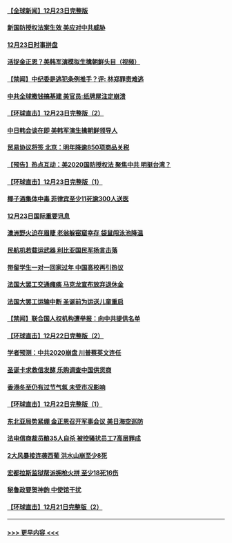 #### [【全球新闻】12月23日完整版](../pages/prog202/a102736260.md) 
#### [新国防授权法案生效 美应对中共威胁](../pages/prog202/a102736154.md) 
#### [12月23日时事拼盘](../pages/prog202/a102736133.md) 
#### [活捉金正恩？美韩军演模拟生擒朝鲜头目（视频）](../pages/prog202/a102736086.md) 
#### [【禁闻】中纪委是逃犯条例推手？评: 林郑罪责难逃](../pages/prog202/a102736078.md) 
#### [中共全球撒钱搞基建 美官员:纸牌屋注定崩溃](../pages/prog202/a102736047.md) 
#### [【环球直击】12月23日完整版（2）](../pages/prog202/a102736020.md) 
#### [中日韩会谈在即 美韩军演生擒朝鲜领导人](../pages/prog202/a102735970.md) 
#### [贸易协议将签 北京：明年降逾850项商品关税](../pages/prog202/a102735942.md) 
#### [【预告】热点互动：美2020国防授权法 聚焦中共  明挺台湾？](../pages/prog202/a102735910.md) 
#### [【环球直击】12月23日完整版（1）](../pages/prog202/a102735845.md) 
#### [椰子酒集体中毒 菲律宾至少11死逾300人送医](../pages/prog202/a102735781.md) 
#### [12月23日国际重要讯息](../pages/prog202/a102735793.md) 
#### [澳洲野火迫在眉睫 老翁躲窑窟幸存 袋鼠闯泳池降温](../pages/prog202/a102735695.md) 
#### [民航机若载运武器 利比亚国民军扬言击落](../pages/prog202/a102735526.md) 
#### [带留学生一对一回家过年 中国高校再引热议](../pages/prog202/a102735500.md) 
#### [法国大罢工交通瘫痪 马克龙宣布放弃退休金](../pages/prog202/a102735448.md) 
#### [法国大罢工运输中断 圣诞前为运送儿童重启](../pages/prog202/a102735196.md) 
#### [【禁闻】联合国人权机构遭举报：向中共提供名单](../pages/prog202/a102735392.md) 
#### [【环球直击】12月22日完整版（2）](../pages/prog202/a102735370.md) 
#### [学者预测：中共2020崩盘 川普蔡英文连任](../pages/prog202/a102735354.md) 
#### [圣诞卡求救信发酵 乐购调查中国供货商](../pages/prog202/a102735337.md) 
#### [香港冬至仍有过节气氛 未受市况影响](../pages/prog202/a102735258.md) 
#### [【环球直击】12月22日完整版（1）](../pages/prog202/a102735239.md) 
#### [东北亚局势紧绷 金正恩召开军事会议 美日海空巡防](../pages/prog202/a102735150.md) 
#### [法电信商裁员酿35人自杀 被控骚扰员工7高层罪成](../pages/prog202/a102735125.md) 
#### [2大风暴接连袭西葡 洪水山崩至少8死](../pages/prog202/a102735066.md) 
#### [宏都拉斯监狱帮派拥枪火拼 至少18死16伤](../pages/prog202/a102735026.md) 
#### [秘鲁政要贺神韵 中使馆干扰](../pages/prog202/a102734954.md) 
#### [【环球直击】12月21日完整版（2）](../pages/prog202/a102734934.md) 

----
#### [ >>> 更早内容 <<< ](../indexes/prog202-earlier.md)
